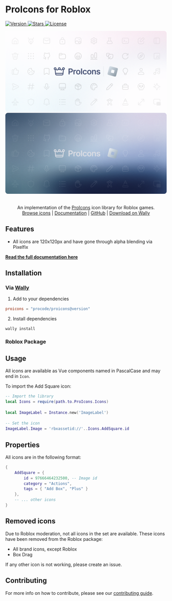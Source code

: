 # ProIcons for Roblox

<p>
    <a href="https://github.com/ProCode-Software/proicons/releases">
        <img src="https://img.shields.io/github/v/release/ProCode-Software/proicons?style=for-the-badge&color=rgb(172, 229, 251)"
            alt="Version">
    </a>
    <a href="">
        <img src="https://img.shields.io/github/stars/ProCode-Software/proicons?style=for-the-badge&color=rgb(255, 215, 142)"
            alt="Stars">
    </a>
    <a href="https://github.com/ProCode-Software/proicons/blob/main/LICENSE">
        <img src="https://img.shields.io/github/license/ProCode-Software/proicons?style=for-the-badge&color=rgb(252, 197, 232)"
            alt="License">
    </a>
</p>

<img src="https://raw.githubusercontent.com/ProCode-Software/proicons/main/.github/images/github-cover-roblox_light.png#gh-light-mode-only">
<img src="https://raw.githubusercontent.com/ProCode-Software/proicons/main/.github/images/github-cover-roblox_dark.png#gh-dark-mode-only">

<p align="center">
<br>
An implementation of the <a href="https://github.com/ProCode-Software/proicons" target="_blank">ProIcons</a> icon library for Roblox games.
<br>
<a href="https://procode-software.github.io/proicons/icons">Browse icons</a> | 
<a href="https://procode-software.github.io/proicons/docs/packages/roblox">Documentation</a> | 
<a href="https://github.com/ProCode-Software/proicons/tree/main/packages/proicons-roblox">GitHub</a> | 
<a href="https://wally.run/package/procode/proicons">Download on Wally</a>
</p>

## Features
- All icons are 120x120px and have gone through alpha blending via Pixelfix

**[Read the full documentation here](https://procode-software.github.io/proicons/docs/packages/roblox)**

## Installation
### Via [Wally](https://wally.run)
1. Add to your dependencies
```toml
proicons = "procode/proicons@version"
```
2. Install dependencies
```shell
wally install
```

### Roblox Package

## Usage
All icons are available as Vue components named in PascalCase and may end in `Icon`.

To import the Add Square icon:
```lua
-- Import the library
local Icons = require(path.to.ProIcons.Icons)

local ImageLabel = Instance.new('ImageLabel')

-- Set the icon
ImageLabel.Image = 'rbxassetid://'..Icons.AddSquare.id
```

## Properties
All icons are in the following format:
```lua
{
    AddSquare = {
        id = 97666464232500, -- Image id
        category = "Actions",
        tags = { "Add Box", "Plus" }
    },
    -- ... other icons
}
```

## Removed icons
Due to Roblox moderation, not all icons in the set are available. These icons have been removed from the Roblox package:
- All brand icons, except Roblox
- Box Drag

If any other icon is not working, please create an issue.

## Contributing
For more info on how to contribute, please see our [contributing guide](https://github.com/ProCode-Software/proicons/blob/main/CONTRIBUTING.md).